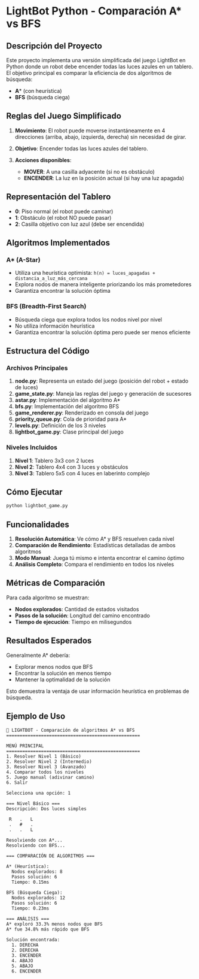 # LightBot Python - Comparación A* vs BFS

## Descripción del Proyecto

Este proyecto implementa una versión simplificada del juego LightBot en Python donde un robot debe encender todas las luces azules en un tablero. El objetivo principal es comparar la eficiencia de dos algoritmos de búsqueda:

- **A*** (con heurística)
- **BFS** (búsqueda ciega)

## Reglas del Juego Simplificado

1. **Movimiento**: El robot puede moverse instantáneamente en 4 direcciones (arriba, abajo, izquierda, derecha) sin necesidad de girar.

2. **Objetivo**: Encender todas las luces azules del tablero.

3. **Acciones disponibles**:
   - **MOVER**: A una casilla adyacente (si no es obstáculo)
   - **ENCENDER**: La luz en la posición actual (si hay una luz apagada)

## Representación del Tablero

- **0**: Piso normal (el robot puede caminar)
- **1**: Obstáculo (el robot NO puede pasar)
- **2**: Casilla objetivo con luz azul (debe ser encendida)

## Algoritmos Implementados

### A* (A-Star)
- Utiliza una heurística optimista: `h(n) = luces_apagadas + distancia_a_luz_más_cercana`
- Explora nodos de manera inteligente priorizando los más prometedores
- Garantiza encontrar la solución óptima

### BFS (Breadth-First Search)
- Búsqueda ciega que explora todos los nodos nivel por nivel
- No utiliza información heurística
- Garantiza encontrar la solución óptima pero puede ser menos eficiente

## Estructura del Código

### Archivos Principales

1. **node.py**: Representa un estado del juego (posición del robot + estado de luces)
2. **game_state.py**: Maneja las reglas del juego y generación de sucesores
3. **astar.py**: Implementación del algoritmo A*
4. **bfs.py**: Implementación del algoritmo BFS
5. **game_renderer.py**: Renderizado en consola del juego
6. **priority_queue.py**: Cola de prioridad para A*
7. **levels.py**: Definición de los 3 niveles
8. **lightbot_game.py**: Clase principal del juego

### Niveles Incluidos

1. **Nivel 1**: Tablero 3x3 con 2 luces
2. **Nivel 2**: Tablero 4x4 con 3 luces y obstáculos
3. **Nivel 3**: Tablero 5x5 con 4 luces en laberinto complejo

## Cómo Ejecutar

```bash
python lightbot_game.py
```

## Funcionalidades

1. **Resolución Automática**: Ve cómo A* y BFS resuelven cada nivel
2. **Comparación de Rendimiento**: Estadísticas detalladas de ambos algoritmos
3. **Modo Manual**: Juega tú mismo e intenta encontrar el camino óptimo
4. **Análisis Completo**: Compara el rendimiento en todos los niveles

## Métricas de Comparación

Para cada algoritmo se muestran:
- **Nodos explorados**: Cantidad de estados visitados
- **Pasos de la solución**: Longitud del camino encontrado
- **Tiempo de ejecución**: Tiempo en milisegundos

## Resultados Esperados

Generalmente A* debería:
- Explorar menos nodos que BFS
- Encontrar la solución en menos tiempo
- Mantener la optimalidad de la solución

Esto demuestra la ventaja de usar información heurística en problemas de búsqueda.

## Ejemplo de Uso

```
🤖 LIGHTBOT - Comparación de algoritmos A* vs BFS
==================================================

MENÚ PRINCIPAL
==================================================
1. Resolver Nivel 1 (Básico)
2. Resolver Nivel 2 (Intermedio)
3. Resolver Nivel 3 (Avanzado)
4. Comparar todos los niveles
5. Juego manual (adivinar camino)
6. Salir

Selecciona una opción: 1

=== Nivel Básico ===
Descripción: Dos luces simples

 R   .   L 
 .   #   . 
 .   .   L 

Resolviendo con A*...
Resolviendo con BFS...

=== COMPARACIÓN DE ALGORITMOS ===

A* (Heurística):
  Nodos explorados: 8
  Pasos solución: 6
  Tiempo: 0.15ms

BFS (Búsqueda Ciega):
  Nodos explorados: 12
  Pasos solución: 6
  Tiempo: 0.23ms

=== ANÁLISIS ===
A* exploró 33.3% menos nodos que BFS
A* fue 34.8% más rápido que BFS

Solución encontrada:
  1. DERECHA
  2. DERECHA
  3. ENCENDER
  4. ABAJO
  5. ABAJO
  6. ENCENDER
```
